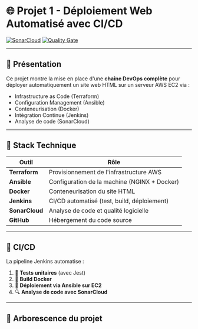 # 🌐 Projet 1 - Déploiement Web Automatisé avec CI/CD

[![SonarCloud](https://sonarcloud.io/api/project_badges/measure?project=Sayn78_Projet1&metric=alert_status)](https://sonarcloud.io/summary/new_code?id=Sayn78_Projet1)
[![Quality Gate](https://sonarcloud.io/api/project_badges/quality_gate?project=Sayn78_Projet1)](https://sonarcloud.io/summary/new_code?id=Sayn78_Projet1)

---

## 📌 Présentation

Ce projet montre la mise en place d'une **chaîne DevOps complète** pour déployer automatiquement un site web HTML sur un serveur AWS EC2 via :

- Infrastructure as Code (Terraform)
- Configuration Management (Ansible)
- Conteneurisation (Docker)
- Intégration Continue (Jenkins)
- Analyse de code (SonarCloud)

---

## 🚀 Stack Technique

| Outil         | Rôle                                       |
|---------------|--------------------------------------------|
| **Terraform** | Provisionnement de l'infrastructure AWS    |
| **Ansible**   | Configuration de la machine (NGINX + Docker) |
| **Docker**    | Conteneurisation du site HTML              |
| **Jenkins**   | CI/CD automatisé (test, build, déploiement)|
| **SonarCloud**| Analyse de code et qualité logicielle      |
| **GitHub**    | Hébergement du code source                 |

---

## 🔄 CI/CD

La pipeline Jenkins automatise :

1. 🧪 **Tests unitaires** (avec Jest)
2. 🐳 **Build Docker**
3. 🚀 **Déploiement via Ansible sur EC2**
4. 🔍 **Analyse de code avec SonarCloud**

---

## 📂 Arborescence du projet

